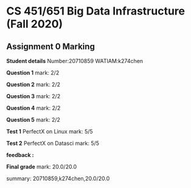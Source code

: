 # CS 451/651 Big Data Infrastructure (Fall 2020)
## Assignment 0 Marking

**Student details**
Number:20710859
WATIAM:k274chen

**Question 1**
mark: 2/2

**Question 2**
mark: 2/2

**Question 3**
mark: 2/2

**Question 4**
mark: 2/2

**Question 5**
mark: 2/2

**Test 1**
PerfectX on Linux
mark: 5/5

**Test 2**
PerfectX on Datasci
mark: 5/5

**feedback :** 

**Final grade**
mark: 20.0/20.0

summary: 20710859,k274chen,20.0/20.0